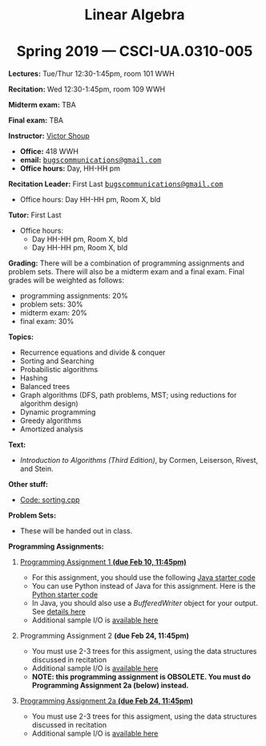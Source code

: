 ---
---
<center>

<h1> Linear Algebra </h1>

<h1> Spring 2019 — CSCI-UA.0310-005 </h1>

</center>

**Lectures:** Tue/Thur 12:30-1:45pm, room 101 WWH

**Recitation:** Wed 12:30-1:45pm, room 109 WWH

**Midterm exam:** TBA

**Final exam:** TBA

**Instructor:** [Victor Shoup](https://www.shoup.net/)

*   **Office:** 418 WWH
*   **email:** <tt>bugscommunications@gmail.com</tt>
*   **Office hours:** Day, HH-HH pm

**Recitation Leader:** First Last <tt><bugscommunications@gmail.com></tt>

*   Office hours: Day HH-HH pm, Room X, bld

**Tutor:** First Last

*   Office hours:
    *   Day HH-HH pm, Room X, bld
    *   Day HH-HH pm, Room X, bld

**Grading:** There will be a combination of programming assignments and problem sets. There will also be a midterm exam and a final exam. Final grades will be weighted as follows:

*   programming assignments: 20%
*   problem sets: 30%
*   midterm exam: 20%
*   final exam: 30%

**Topics:**

*   Recurrence equations and divide & conquer
*   Sorting and Searching
*   Probabilistic algorithms
*   Hashing
*   Balanced trees
*   Graph algorithms (DFS, path problems, MST; using reductions for algorithm design)
*   Dynamic programming
*   Greedy algorithms
*   Amortized analysis

**Text:**

*   _Introduction to Algorithms (Third Edition)_, by Cormen, Leiserson, Rivest, and Stein.

**Other stuff:**

*   [Code: sorting.cpp](https://cs.nyu.edu/courses/spring19/CSCI-UA.0310-005/sorting.cpp)

**Problem Sets:**

*   These will be handed out in class.

**Programming Assignments:**

1.  [Programming Assignment 1 **(due Feb 10, 11:45pm)**](https://www.hackerrank.com/basic-algorithms-spring-2019-pa1)
    *   For this assignment, you should use the following [Java starter code](https://cs.nyu.edu/courses/spring19/CSCI-UA.0310-005/twothree-starter.java)
    *   You can use Python instead of Java for this assignment. Here is the [Python starter code](https://cs.nyu.edu/courses/spring19/CSCI-UA.0310-005/twothree-starter.py)
    *   In Java, you should also use a _BufferedWriter_ object for your output. See [details here](https://cs.nyu.edu/courses/spring19/CSCI-UA.0310-005/UseBufferedWriter.java)
    *   Additional sample I/O is [available here](https://cs.nyu.edu/courses/spring19/CSCI-UA.0310-005/2-3-tree-range-query-sample-io.zip)
2.  Programming Assignment 2 **(due Feb 24, 11:45pm)**
    *   You must use 2-3 trees for this assigment, using the data structures discussed in recitation
    *   Additional sample I/O is [available here](https://cs.nyu.edu/courses/spring19/CSCI-UA.0310-005/2-3-tree-range-update-sample-io.zip)
    *   **NOTE: this programming assignment is OBSOLETE. You must do Programming Assignment 2a (below) instead.**
3.  [Programming Assignment 2a **(due Feb 24, 11:45pm)**](https://www.hackerrank.com/basic-algorithms-spring-2019-pa2a)

    *   You must use 2-3 trees for this assigment, using the data structures discussed in recitation
    *   Additional sample I/O is [available here](https://cs.nyu.edu/courses/spring19/CSCI-UA.0310-005/2-3-tree-range-update-sample-io.zip)
